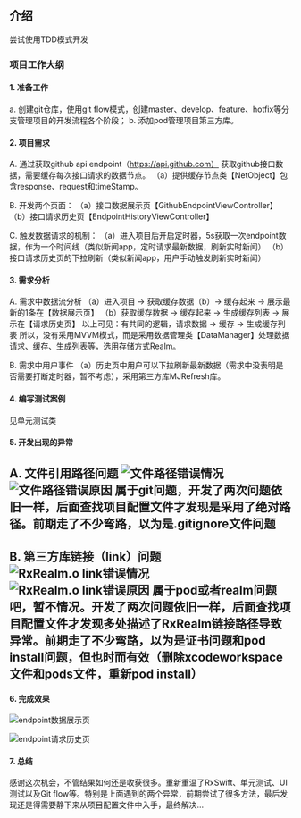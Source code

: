 
## 介绍
尝试使用TDD模式开发

### 项目工作大纲

#### 1. 准备工作
a. 创建git仓库，使用git flow模式，创建master、develop、feature、hotfix等分支管理项目的开发流程各个阶段；
b. 添加pod管理项目第三方库。

#### 2. 项目需求
A. 通过获取github api endpoint（https://api.github.com） 获取github接口数据，需要缓存每次接口请求的数据节点。
（a）提供缓存节点类【NetObject】包含response、request和timeStamp。

B. 开发两个页面：
（a）接口数据展示页【GithubEndpointViewController】
（b）接口请求历史页【EndpointHistoryViewController】

C. 触发数据请求的机制：
（a）进入项目后开启定时器，5s获取一次endpoint数据，作为一个时间线（类似新闻app，定时请求最新数据，刷新实时新闻）
（b）接口请求历史页的下拉刷新（类似新闻app，用户手动触发刷新实时新闻）

#### 3. 需求分析
A. 需求中数据流分析
（a）进入项目 -> 获取缓存数据（b）-> 缓存起来 -> 展示最新的1条在【数据展示页】
（b）获取缓存数据 -> 缓存起来 -> 生成缓存列表 -> 展示在【请求历史页】
以上可见：有共同的逻辑，请求数据 -> 缓存 -> 生成缓存列表
所以，没有采用MVVM模式，而是采用数据管理类【DataManager】处理数据请求、缓存、生成列表等，选用存储方式Realm。

B. 需求中用户事件
（a）历史页中用户可以下拉刷新最新数据（需求中没表明是否需要打断定时器，暂不考虑），采用第三方库MJRefresh库。

#### 4. 编写测试案例
见单元测试类
#### 5. 开发出现的异常
A. 文件引用路径问题
![文件路径错误情况](./ScreenShot/file_path_error_state.png)
![文件路径错误原因](./ScreenShot/file_path_error.png)
**属于git问题，开发了两次问题依旧一样，后面查找项目配置文件才发现是采用了绝对路径。前期走了不少弯路，以为是.gitignore文件问题**
--
B. 第三方库链接（link）问题
![RxRealm.o link错误情况](./ScreenShot/file_path_error_state.png)
![RxRealm.o link错误原因](./ScreenShot/rxrealm_link_error.png)
**属于pod或者realm问题吧，暂不情况。开发了两次问题依旧一样，后面查找项目配置文件才发现多处描述了RxRealm链接路径导致异常。前期走了不少弯路，以为是证书问题和pod install问题，但也时而有效（删除xcodeworkspace文件和pods文件，重新pod install）**
--
#### 6. 完成效果
![endpoint数据展示页](./ScreenShot/EndpointScreen.png)

![endpoint请求历史页](./ScreenShot/HistoryScreen.png)

#### 7. 总结
感谢这次机会，不管结果如何还是收获很多。重新重温了RxSwift、单元测试、UI测试以及Git flow等。特别是上面遇到的两个异常，前期尝试了很多方法，最后发现还是得需要静下来从项目配置文件中入手，最终解决...